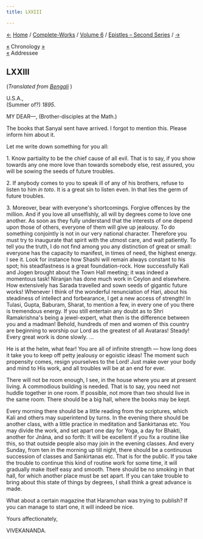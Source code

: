 ```yaml
---
title: LXXIII

---
```

<div>

[←](072_akhandananda.htm) [Home](../../../index.htm) /
[Complete-Works](../../complete_works.htm) / [Volume
6](../volume_6_contents.htm) / [Epistles – Second
Series](epistles_second_series_contents.htm) / [→](074_rakhal.htm)

  

[«](072_akhandananda072_akhandananda.htm) Chronology
[»](074_rakhal.htm)  
[«](056_dear_and_beloved.htm) Addressee

## LXXIII

(*Translated from [Bengali](b7247e6073.pdf)* )

U.S.A.,  
(Summer of?) *1895*.

MY DEAR—, (Brother-disciples at the Math.)

The books that Sanyal sent have arrived. I forgot to mention this.
Please inform him about it.

Let me write down something for you all:

1\. Know partiality to be the chief cause of all evil. That is to say,
if you show towards any one more love than towards somebody else, rest
assured, you will be sowing the seeds of future troubles.

2\. If anybody comes to you to speak ill of any of his brothers, refuse
to listen to him *in toto*. It is a great sin to listen even. In that
lies the germ of future troubles.

3\. Moreover, bear with everyone's shortcomings. Forgive offences by the
million. And if you love all unselfishly, all will by degrees come to
love one another. As soon as they fully understand that the interests of
one depend upon those of others, everyone of them will give up jealousy.
To do something conjointly is not in our very national character.
Therefore you must try to inaugurate that spirit with the utmost care,
and wait patiently. To tell you the truth, I do not find among you any
distinction of great or small: everyone has the capacity to manifest, in
times of need, the highest energy. I see it. Look for instance how
Shashi will remain always constant to his spot; his steadfastness is a
great foundation-rock. How successfully Kali and Jogen brought about the
Town Hall meeting; it was indeed a momentous task! Niranjan has done
much work in Ceylon and elsewhere. How extensively has Sarada travelled
and sown seeds of gigantic future works! Whenever I think of the
wonderful renunciation of Hari, about his steadiness of intellect and
forbearance, I get a new access of strength! In Tulasi, Gupta, Baburam,
Sharat, to mention a few, in every one of you there is tremendous
energy. If you still entertain any doubt as to Shri Ramakrishna's being
a jewel-expert, what then is the difference between you and a madman!
Behold, hundreds of men and women of this country are beginning to
worship our Lord as the greatest of all Avataras! Steady! Every great
work is done slowly. ...

He is at the helm, what fear! You are all of infinite strength — how
long does it take you to keep off petty jealousy or egoistic ideas! The
moment such propensity comes, resign yourselves to the Lord! Just make
over your body and mind to His work, and all troubles will be at an end
for ever.

There will not be room enough, I see, in the house where you are at
present living. A commodious building is needed. That is to say, you
need not huddle together in one room. If possible, not more than two
should live in the same room. There should be a big hall, where the
books may be kept.

Every morning there should be a little reading from the scriptures,
which Kali and others may superintend by turns. In the evening there
should be another class, with a little practice in meditation and
Sankirtanas etc. You may divide the work, and set apart one day for
Yoga, a day for Bhakti, another for Jnâna, and so forth: It will be
excellent if you fix a routine like this, so that outside people also
may join in the evening classes. And every Sunday, from ten in the
morning up till night, there should be a continuous succession of
classes and Sankirtanas etc. That is for the public. If you take the
trouble to continue this kind of routine work for some time, it will
gradually make itself easy and smooth. There should be no smoking in
that hall, for which another place must be set apart. If you can take
trouble to bring about this state of things by degrees, I shall think a
great advance is made.

What about a certain magazine that Haramohan was trying to publish? If
you can manage to start one, it will indeed be nice.

Yours affectionately,

VIVEKANANDA.

</div>
